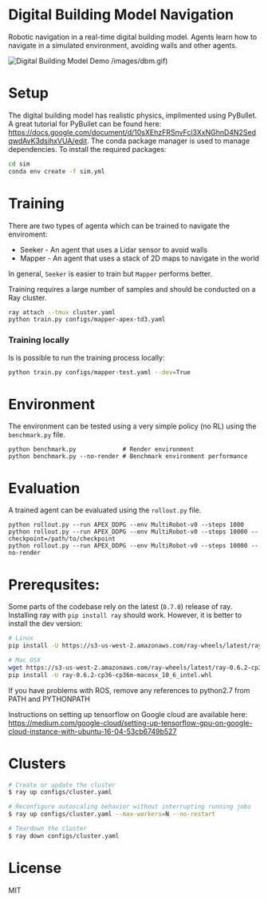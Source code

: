 # Digital Building Model Navigation

Robotic navigation in a real-time digital building model. Agents learn how to navigate in a simulated environment, avoiding walls and other agents.

![Digital Building Model Demo](https://raw.githubusercontent.com/maxkferg/dbm/src/assets/results/readme.gif)
/images/dbm.gif)

# Setup
The digital building model has realistic physics, implimented using PyBullet. A great tutorial for
PyBullet can be found here: https://docs.google.com/document/d/10sXEhzFRSnvFcl3XxNGhnD4N2SedqwdAvK3dsihxVUA/edit.
The conda package manager is used to manage dependencies. To install the required packages:

```sh
cd sim
conda env create -f sim.yml
```

# Training
There are two types of agenta which can be trained to navigate the enviroment:
* Seeker - An agent that uses a Lidar sensor to avoid walls
* Mapper - An agent that uses a stack of 2D maps to navigate in the world

In general, `Seeker` is easier to train but `Mapper` performs better. 

Training requires a large number of samples and should be conducted on a Ray cluster.
```sh
ray attach --tmux cluster.yaml
python train.py configs/mapper-apex-td3.yaml
```

### Training locally
Is is possible to run the training process locally:
```sh
python train.py configs/mapper-test.yaml --dev=True
```

# Environment
The environment can be tested using a very simple policy (no RL) using the `benchmark.py` file.
```
python benchmark.py             # Render environment
python benchmark.py --no-render # Benchmark environment performance
```

# Evaluation
A trained agent can be evaluated using the `rollout.py` file.
```
python rollout.py --run APEX_DDPG --env MultiRobot-v0 --steps 1000
python rollout.py --run APEX_DDPG --env MultiRobot-v0 --steps 10000 --checkpoint=/path/to/checkpoint
python rollout.py --run APEX_DDPG --env MultiRobot-v0 --steps 10000 --no-render
```

# Prerequsites:
Some parts of the codebase rely on the latest (`0.7.0`) release of ray. Installing ray with `pip install ray` should work. However, it is better to install the dev version: 

```sh
# Linux
pip install -U https://s3-us-west-2.amazonaws.com/ray-wheels/latest/ray-0.7.0-cp36-cp36m-manylinux1_x86_64.whl

# Mac OSX
wget https://s3-us-west-2.amazonaws.com/ray-wheels/latest/ray-0.6.2-cp36-cp36m-macosx_10_6_intel.whl
pip install -U ray-0.6.2-cp36-cp36m-macosx_10_6_intel.whl
```

If you have problems with ROS, remove any references to python2.7 from PATH and PYTHONPATH


Instructions on setting up tensorflow on Google cloud are available here:
https://medium.com/google-cloud/setting-up-tensorflow-gpu-on-google-cloud-instance-with-ubuntu-16-04-53cb6749b527

# Clusters
```sh
# Create or update the cluster
$ ray up configs/cluster.yaml

# Reconfigure autoscaling behavior without interrupting running jobs
$ ray up configs/cluster.yaml --max-workers=N --no-restart

# Teardown the cluster
$ ray down configs/cluster.yaml
```

# License
MIT